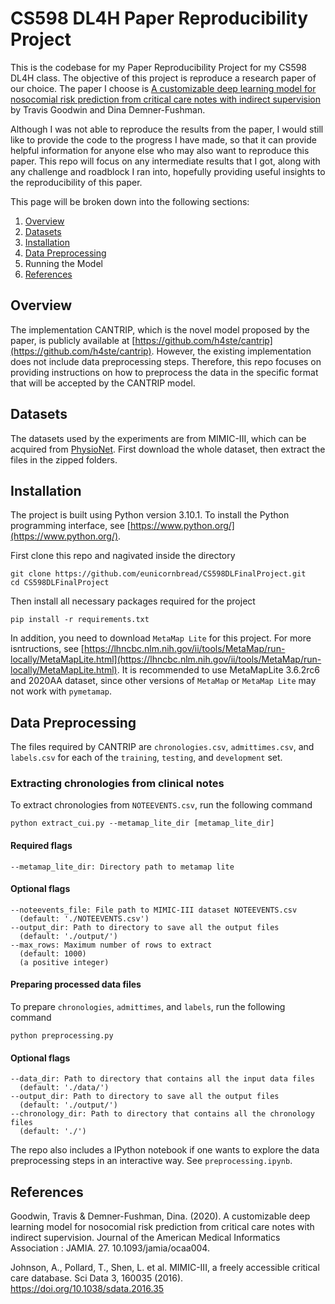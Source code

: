 # CS598 DL4H Paper Reproducibility Project

This is the codebase for my Paper Reproducibility Project for my CS598 DL4H class. The objective of this project is reproduce a research paper of our choice. The paper I choose is [A customizable deep learning model for nosocomial risk prediction from critical care notes with indirect supervision](https://www.researchgate.net/publication/339351290_A_customizable_deep_learning_model_for_nosocomial_risk_prediction_from_critical_care_notes_with_indirect_supervision) by Travis Goodwin and Dina Demner-Fushman. 

Although I was not able to reproduce the results from the paper, I would still like to provide the code to the progress I have made, so that it can provide helpful information for anyone else who may also want to reproduce this paper. This repo will focus on any intermediate results that I got, along with any challenge and roadblock I ran into, hopefully providing useful insights to the reproducibility of this paper. 

This page will be broken down into the following sections:

1. [Overview](#Overview)
2. [Datasets](#Datasets)
3. [Installation](#Installation)
3. [Data Preprocessing](#data-preprocessing)
4. Running the Model
5. [References](#References)


## Overview


The implementation CANTRIP, which is the novel model proposed by the paper, is publicly available at [https://github.com/h4ste/cantrip](https://github.com/h4ste/cantrip). However, the existing implementation does not include data preprocessing steps. Therefore, this repo focuses on providing instructions on how to preprocess the data in the specific format that will be accepted by the CANTRIP model. 


## Datasets


The datasets used by the experiments are from MIMIC-III, which can be acquired from [PhysioNet](https://physionet.org/). First download the whole dataset, then extract the files in the zipped folders. 


## Installation

The project is built using Python version 3.10.1. To install the Python programming interface, see [https://www.python.org/](https://www.python.org/). 

First clone this repo and nagivated inside the directory
```
git clone https://github.com/eunicornbread/CS598DLFinalProject.git
cd CS598DLFinalProject
```

Then install all necessary packages required for the project
```
pip install -r requirements.txt
```

In addition, you need to download `MetaMap Lite` for this project. For more isntructions, see [https://lhncbc.nlm.nih.gov/ii/tools/MetaMap/run-locally/MetaMapLite.html](https://lhncbc.nlm.nih.gov/ii/tools/MetaMap/run-locally/MetaMapLite.html). It is recommended to use MetaMapLite 3.6.2rc6 and 2020AA dataset, since other versions of `MetaMap` or `MetaMap Lite` may not work with `pymetamap`.




## Data Preprocessing

The files required by CANTRIP are `chronologies.csv`, `admittimes.csv`, and `labels.csv` for each of the `training`, `testing`, and `development` set. 

### Extracting chronologies from clinical notes

To extract chronologies from `NOTEEVENTS.csv`, run the following command
```
python extract_cui.py --metamap_lite_dir [metamap_lite_dir]
```

#### Required flags

```
--metamap_lite_dir: Directory path to metamap lite
```

#### Optional flags

```
--noteevents_file: File path to MIMIC-III dataset NOTEEVENTS.csv
  (default: './NOTEEVENTS.csv')
--output_dir: Path to directory to save all the output files
  (default: './output/')
--max_rows: Maximum number of rows to extract
  (default: 1000)
  (a positive integer)
```

#### Preparing processed data files

To prepare `chronologies`, `admittimes`, and `labels`, run the following command
```
python preprocessing.py
```

#### Optional flags

```
--data_dir: Path to directory that contains all the input data files
  (default: './data/')
--output_dir: Path to directory to save all the output files
  (default: './output/')
--chronology_dir: Path to directory that contains all the chronology files
  (default: './')
```

The repo also includes a IPython notebook if one wants to explore the data preprocessing steps in an interactive way. See `preprocessing.ipynb`. 

## References


Goodwin, Travis & Demner-Fushman, Dina. (2020). A customizable deep learning model for nosocomial risk prediction from critical care notes with indirect supervision. Journal of the American Medical Informatics Association : JAMIA. 27. 10.1093/jamia/ocaa004. 

Johnson, A., Pollard, T., Shen, L. et al. MIMIC-III, a freely accessible critical care database. Sci Data 3, 160035 (2016). https://doi.org/10.1038/sdata.2016.35

<!-- docker build -t spark_docker . 
navigate to folder mimic-on-spark
(in cmd, in other terminals, need to replace %cd% with the absolute path) docker run -it -v %cd%:/my_repo spark_docker bin/bash


in the docker container
cd my_repo/
install gradle in container
follow this link: https://linuxize.com/post/how-to-install-gradle-on-ubuntu-18-04/

wget https://services.gradle.org/distributions/gradle-5.0-bin.zip -P /tmp
sudo unzip -d /opt/gradle /tmp/gradle-*.zip
ls /opt/gradle/gradle-5.0

vim /etc/profile.d/gradle.sh

paste the following code:
export GRADLE_HOME=/opt/gradle/gradle-5.0
export PATH=${GRADLE_HOME}/bin:${PATH}

sudo chmod +x /etc/profile.d/gradle.sh
source /etc/profile.d/gradle.sh

<!-- verify Gradle is installed properly -->
<!-- gradle -v -->
<!-- output -->
<!-- Welcome to Gradle 5.0!

Here are the highlights of this release:
 - Kotlin DSL 1.0
 - Task timeouts
 - Dependency alignment aka BOM support
 - Interactive `gradle init`

For more details see https://docs.gradle.org/5.0/release-notes.html


------------------------------------------------------------
Gradle 5.0
------------------------------------------------------------

Build time:   2018-11-26 11:48:43 UTC
Revision:     7fc6e5abf2fc5fe0824aec8a0f5462664dbcd987

Kotlin DSL:   1.0.4
Kotlin:       1.3.10
Groovy:       2.5.4
Ant:          Apache Ant(TM) version 1.9.13 compiled on July 10 2018
JVM:          1.8.0_312 (Private Build 25.312-b07)
OS:           Linux 5.4.72-microsoft-standard-WSL2 amd64
 -->


<!-- add the gradle wrapper -->
<!-- gradle wrapper -->
<!-- output -->
<!-- Starting a Gradle Daemon (subsequent builds will be faster)

BUILD SUCCESSFUL in 4s
1 actionable task: 1 executed -->

<!-- now we can compile following the repo instruction -->
<!-- ./gradlew jar

put csv files in a data folder

replace build.gradle file and gradle-wreapper.properties file since the original ones are outdated and will prevent compiling --> 